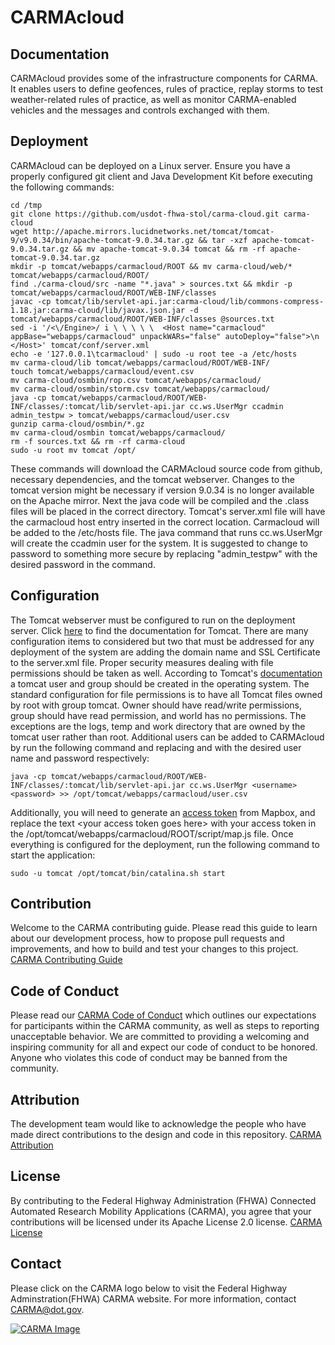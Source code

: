 # CARMAcloud

## Documentation
CARMAcloud provides some of the infrastructure components for CARMA. It enables users to define geofences, rules of practice, replay storms to test weather-related rules of practice, as well as monitor CARMA-enabled vehicles and the messages and controls exchanged with them.

## Deployment
CARMAcloud can be deployed on a Linux server. Ensure you have a properly configured git client and Java Development Kit before executing the following commands:
```
cd /tmp
git clone https://github.com/usdot-fhwa-stol/carma-cloud.git carma-cloud
wget http://apache.mirrors.lucidnetworks.net/tomcat/tomcat-9/v9.0.34/bin/apache-tomcat-9.0.34.tar.gz && tar -xzf apache-tomcat-9.0.34.tar.gz && mv apache-tomcat-9.0.34 tomcat && rm -rf apache-tomcat-9.0.34.tar.gz
mkdir -p tomcat/webapps/carmacloud/ROOT && mv carma-cloud/web/* tomcat/webapps/carmacloud/ROOT/
find ./carma-cloud/src -name "*.java" > sources.txt && mkdir -p tomcat/webapps/carmacloud/ROOT/WEB-INF/classes
javac -cp tomcat/lib/servlet-api.jar:carma-cloud/lib/commons-compress-1.18.jar:carma-cloud/lib/javax.json.jar -d tomcat/webapps/carmacloud/ROOT/WEB-INF/classes @sources.txt
sed -i '/<\/Engine>/ i \ \ \ \ \  <Host name="carmacloud" appBase="webapps/carmacloud" unpackWARs="false" autoDeploy="false">\n      </Host>' tomcat/conf/server.xml
echo -e '127.0.0.1\tcarmacloud' | sudo -u root tee -a /etc/hosts
mv carma-cloud/lib tomcat/webapps/carmacloud/ROOT/WEB-INF/
touch tomcat/webapps/carmacloud/event.csv
mv carma-cloud/osmbin/rop.csv tomcat/webapps/carmacloud/
mv carma-cloud/osmbin/storm.csv tomcat/webapps/carmacloud/
java -cp tomcat/webapps/carmacloud/ROOT/WEB-INF/classes/:tomcat/lib/servlet-api.jar cc.ws.UserMgr ccadmin admin_testpw > tomcat/webapps/carmacloud/user.csv
gunzip carma-cloud/osmbin/*.gz
mv carma-cloud/osmbin tomcat/webapps/carmacloud/
rm -f sources.txt && rm -rf carma-cloud
sudo -u root mv tomcat /opt/
```
These commands will download the CARMAcloud source code from github, necessary dependencies, and the tomcat webserver. Changes to the tomcat version might be necessary if version 9.0.34 is no longer available on the Apache mirror. Next the java code will be compiled and the .class files will be placed in the correct directory. Tomcat's server.xml file will have the carmacloud host entry inserted in the correct location. Carmacloud will be added to the /etc/hosts file. The java command that runs cc.ws.UserMgr will create the ccadmin user for the system. It is suggested to change to password to something more secure by replacing "admin_testpw" with the desired password in the command.
## Configuration
The Tomcat webserver must be configured to run on the deployment server. Click [here](https://tomcat.apache.org/tomcat-9.0-doc/index.html) to find the documentation for Tomcat. There are many configuration items to considered but two that must be addressed for any deployment of the system are adding the domain name and SSL Certificate to the server.xml file. Proper security measures dealing with file permissions should be taken as well. According to Tomcat's [documentation](https://tomcat.apache.org/tomcat-9.0-doc/security-howto.html#System_Properties) a tomcat user and group should be created in the operating system. The standard configuration for file permissions is to have all Tomcat files owned by root with group tomcat. Owner should have read/write permissions, group should have read permission, and world has no permissions. The exceptions are the logs, temp and work directory that are owned by the tomcat user rather than root. Additional users can be added to CARMAcloud by run the following command and replacing <username> and <password> with the desired user name and password respectively:
```
java -cp tomcat/webapps/carmacloud/ROOT/WEB-INF/classes/:tomcat/lib/servlet-api.jar cc.ws.UserMgr <username> <password> >> /opt/tomcat/webapps/carmacloud/user.csv
```
Additionally, you will need to generate an [access token](https://account.mapbox.com/access-tokens/) from Mapbox, and replace the text \<your access token goes here\> with your access token in the /opt/tomcat/webapps/carmacloud/ROOT/script/map.js file. Once everything is configured for the deployment, run the following command to start the application:
```
sudo -u tomcat /opt/tomcat/bin/catalina.sh start
```

## Contribution
Welcome to the CARMA contributing guide. Please read this guide to learn about our development process, how to propose pull requests and improvements, and how to build and test your changes to this project. [CARMA Contributing Guide](Contributing.md) 

## Code of Conduct 
Please read our [CARMA Code of Conduct](Code_of_Conduct.md) which outlines our expectations for participants within the CARMA community, as well as steps to reporting unacceptable behavior. We are committed to providing a welcoming and inspiring community for all and expect our code of conduct to be honored. Anyone who violates this code of conduct may be banned from the community.

## Attribution
The development team would like to acknowledge the people who have made direct contributions to the design and code in this repository. [CARMA Attribution](ATTRIBUTION.md) 

## License
By contributing to the Federal Highway Administration (FHWA) Connected Automated Research Mobility Applications (CARMA), you agree that your contributions will be licensed under its Apache License 2.0 license. [CARMA License](<docs/License.md>) 

## Contact
Please click on the CARMA logo below to visit the Federal Highway Adminstration(FHWA) CARMA website. For more information, contact CARMA@dot.gov.

[![CARMA Image](docs/image/CARMA_icon2.png)](https://highways.dot.gov/research/research-programs/operations/CARMA)
